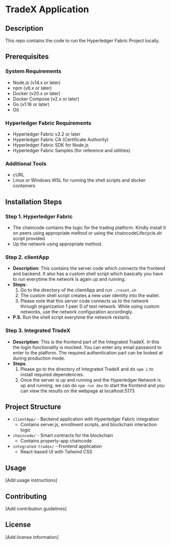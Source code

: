 # TradeX Application

## Description
This repo contains the code to run the Hyperledger Fabric Project locally.

## Prerequisites
### System Requirements
- Node.js (v14.x or later)
- npm (v6.x or later)
- Docker (v20.x or later)
- Docker Compose (v2.x or later)
- Go (v1.16 or later)
- Git

### Hyperledger Fabric Requirements
- Hyperledger Fabric v2.2 or later
- Hyperledger Fabric CA (Certificate Authority)
- Hyperledger Fabric SDK for Node.js
- Hyperledger Fabric Samples (for reference and utilities)

### Additional Tools
- cURL
- Linux or Windows WSL for running the shell scripts and docker containers

## Installation Steps
### Step 1. Hyperledger Fabric
- The chaincode contains the logic for the trading platform. Kindly install it on peers using appropriate method or using the chaincodeLifecycle.sh script provided.
- Up the network using appropriate method.

### Step 2. clientApp
- **Description**: This contains the server code which connects the frontend and backend. It also has a custom shell script which basically you have to run everytime the network is again up and running.
- **Steps**: 
  1. Go to the directory of the clientApp and run `./reset.sh`
  2. The custom shell script creates a new user identity into the wallet.
  3. Please note that this server code connects us to the network through organization 1 peer 0 of test network. While using custom networks, use the network configuration accordingly.
- **P.S.** Run the shell script everytime the network restarts.

### Step 3. Integrated TradeX
- **Description**: This is the frontend part of the Integrated TradeX. In this the login functionality is mocked. You can enter any email password to enter to the platform. The required authentication part can be looked at during production mode.
- **Steps**: 
  1. Please go to the directory of Integrated TradeX and do `npm i` to install required dependencies.
  2. Once the server is up and running and the Hyperledger Network is up and running, we can do `npm run dev` to start the frontend and you can view the results on the webpage at localhost:5173

## Project Structure
- `clientApp/` - Backend application with Hyperledger Fabric integration
  - Contains server.js, enrollment scripts, and blockchain interaction logic
- `chaincode/` - Smart contracts for the blockchain
  - Contains property-app chaincode
- `integrated-tradex/` - Frontend application
  - React-based UI with Tailwind CSS

## Usage
[Add usage instructions]

## Contributing
[Add contribution guidelines]

## License
[Add license information] 